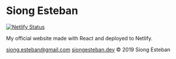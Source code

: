 # Siong Esteban

[![Netlify Status](https://api.netlify.com/api/v1/badges/272b21b3-406a-4247-8025-5d5ddb20d5ab/deploy-status)](https://app.netlify.com/sites/siongesteban/deploys)

My official website made with React and deployed to Netlify.

[siong.esteban@gmail.com](mailto:siong.esteban@gmail.com)
[siongesteban.dev](https://siongesteban.dev)
© 2019 Siong Esteban